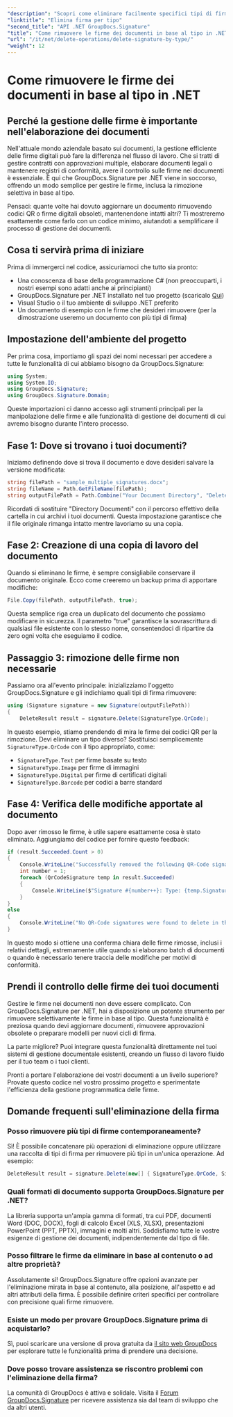 ```yaml
---
"description": "Scopri come eliminare facilmente specifici tipi di firma dai documenti utilizzando GroupDocs.Signature per .NET. Padroneggia la gestione delle firme in pochi minuti!"
"linktitle": "Elimina firma per tipo"
"second_title": "API .NET GroupDocs.Signature"
"title": "Come rimuovere le firme dei documenti in base al tipo in .NET"
"url": "/it/net/delete-operations/delete-signature-by-type/"
"weight": 12
---
```


# Come rimuovere le firme dei documenti in base al tipo in .NET

## Perché la gestione delle firme è importante nell'elaborazione dei documenti

Nell'attuale mondo aziendale basato sui documenti, la gestione efficiente delle firme digitali può fare la differenza nel flusso di lavoro. Che si tratti di gestire contratti con approvazioni multiple, elaborare documenti legali o mantenere registri di conformità, avere il controllo sulle firme nei documenti è essenziale. È qui che GroupDocs.Signature per .NET viene in soccorso, offrendo un modo semplice per gestire le firme, inclusa la rimozione selettiva in base al tipo.

Pensaci: quante volte hai dovuto aggiornare un documento rimuovendo codici QR o firme digitali obsoleti, mantenendone intatti altri? Ti mostreremo esattamente come farlo con un codice minimo, aiutandoti a semplificare il processo di gestione dei documenti.

## Cosa ti servirà prima di iniziare

Prima di immergerci nel codice, assicuriamoci che tutto sia pronto:

- Una conoscenza di base della programmazione C# (non preoccuparti, i nostri esempi sono adatti anche ai principianti)
- GroupDocs.Signature per .NET installato nel tuo progetto (scaricalo [Qui](https://releases.groupdocs.com/signature/net/))
- Visual Studio o il tuo ambiente di sviluppo .NET preferito
- Un documento di esempio con le firme che desideri rimuovere (per la dimostrazione useremo un documento con più tipi di firma)

## Impostazione dell'ambiente del progetto

Per prima cosa, importiamo gli spazi dei nomi necessari per accedere a tutte le funzionalità di cui abbiamo bisogno da GroupDocs.Signature:

```csharp
using System;
using System.IO;
using GroupDocs.Signature;
using GroupDocs.Signature.Domain;
```

Queste importazioni ci danno accesso agli strumenti principali per la manipolazione delle firme e alle funzionalità di gestione dei documenti di cui avremo bisogno durante l'intero processo.

## Fase 1: Dove si trovano i tuoi documenti?

Iniziamo definendo dove si trova il documento e dove desideri salvare la versione modificata:

```csharp
string filePath = "sample_multiple_signatures.docx";
string fileName = Path.GetFileName(filePath);
string outputFilePath = Path.Combine("Your Document Directory", "DeleteBySignatureType", fileName);
```

Ricordati di sostituire "Directory Documenti" con il percorso effettivo della cartella in cui archivi i tuoi documenti. Questa impostazione garantisce che il file originale rimanga intatto mentre lavoriamo su una copia.

## Fase 2: Creazione di una copia di lavoro del documento

Quando si eliminano le firme, è sempre consigliabile conservare il documento originale. Ecco come creeremo un backup prima di apportare modifiche:

```csharp
File.Copy(filePath, outputFilePath, true);
```

Questa semplice riga crea un duplicato del documento che possiamo modificare in sicurezza. Il parametro "true" garantisce la sovrascrittura di qualsiasi file esistente con lo stesso nome, consentendoci di ripartire da zero ogni volta che eseguiamo il codice.

## Passaggio 3: rimozione delle firme non necessarie

Passiamo ora all'evento principale: inizializziamo l'oggetto GroupDocs.Signature e gli indichiamo quali tipi di firma rimuovere:

```csharp
using (Signature signature = new Signature(outputFilePath))
{
    DeleteResult result = signature.Delete(SignatureType.QrCode);
```

In questo esempio, stiamo prendendo di mira le firme dei codici QR per la rimozione. Devi eliminare un tipo diverso? Sostituisci semplicemente `SignatureType.QrCode` con il tipo appropriato, come:
- `SignatureType.Text` per firme basate su testo
- `SignatureType.Image` per firme di immagini
- `SignatureType.Digital` per firme di certificati digitali
- `SignatureType.Barcode` per codici a barre standard

## Fase 4: Verifica delle modifiche apportate al documento

Dopo aver rimosso le firme, è utile sapere esattamente cosa è stato eliminato. Aggiungiamo del codice per fornire questo feedback:

```csharp
if (result.Succeeded.Count > 0)
{
    Console.WriteLine("Successfully removed the following QR-Code signatures:");
    int number = 1;
    foreach (QrCodeSignature temp in result.Succeeded)
    {
        Console.WriteLine($"Signature #{number++}: Type: {temp.SignatureType} Id:{temp.SignatureId}, Text: {temp.Text}");
    }
}
else
{
    Console.WriteLine("No QR-Code signatures were found to delete in this document.");
}
```

In questo modo si ottiene una conferma chiara delle firme rimosse, inclusi i relativi dettagli, estremamente utile quando si elaborano batch di documenti o quando è necessario tenere traccia delle modifiche per motivi di conformità.

## Prendi il controllo delle firme dei tuoi documenti

Gestire le firme nei documenti non deve essere complicato. Con GroupDocs.Signature per .NET, hai a disposizione un potente strumento per rimuovere selettivamente le firme in base al tipo. Questa funzionalità è preziosa quando devi aggiornare documenti, rimuovere approvazioni obsolete o preparare modelli per nuovi cicli di firma.

La parte migliore? Puoi integrare questa funzionalità direttamente nei tuoi sistemi di gestione documentale esistenti, creando un flusso di lavoro fluido per il tuo team o i tuoi clienti.

Pronti a portare l'elaborazione dei vostri documenti a un livello superiore? Provate questo codice nel vostro prossimo progetto e sperimentate l'efficienza della gestione programmatica delle firme.

## Domande frequenti sull'eliminazione della firma

### Posso rimuovere più tipi di firme contemporaneamente?
Sì! È possibile concatenare più operazioni di eliminazione oppure utilizzare una raccolta di tipi di firma per rimuovere più tipi in un'unica operazione. Ad esempio:
```csharp
DeleteResult result = signature.Delete(new[] { SignatureType.QrCode, SignatureType.Barcode });
```

### Quali formati di documento supporta GroupDocs.Signature per .NET?
La libreria supporta un'ampia gamma di formati, tra cui PDF, documenti Word (DOC, DOCX), fogli di calcolo Excel (XLS, XLSX), presentazioni PowerPoint (PPT, PPTX), immagini e molti altri. Soddisfiamo tutte le vostre esigenze di gestione dei documenti, indipendentemente dal tipo di file.

### Posso filtrare le firme da eliminare in base al contenuto o ad altre proprietà?
Assolutamente sì! GroupDocs.Signature offre opzioni avanzate per l'eliminazione mirata in base al contenuto, alla posizione, all'aspetto e ad altri attributi della firma. È possibile definire criteri specifici per controllare con precisione quali firme rimuovere.

### Esiste un modo per provare GroupDocs.Signature prima di acquistarlo?
Sì, puoi scaricare una versione di prova gratuita da [il sito web GroupDocs](https://releases.groupdocs.com/) per esplorare tutte le funzionalità prima di prendere una decisione.

### Dove posso trovare assistenza se riscontro problemi con l'eliminazione della firma?
La comunità di GroupDocs è attiva e solidale. Visita il [Forum GroupDocs.Signature](https://forum.groupdocs.com/c/signature/13) per ricevere assistenza sia dal team di sviluppo che da altri utenti.